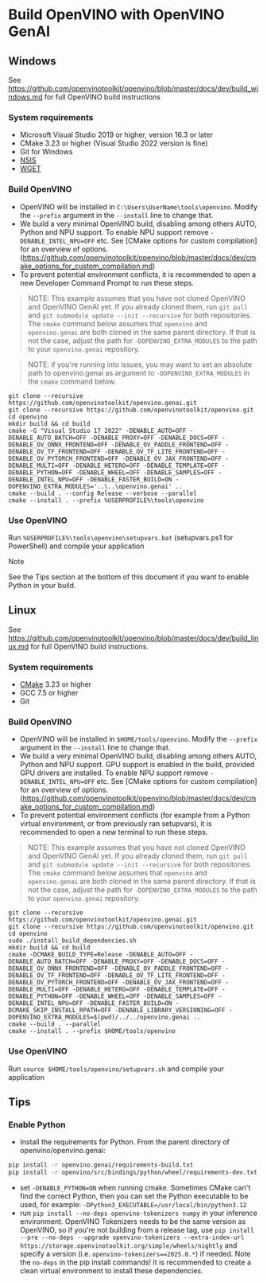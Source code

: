 # Build OpenVINO with OpenVINO GenAI

## Windows

See https://github.com/openvinotoolkit/openvino/blob/master/docs/dev/build_windows.md for full OpenVINO build instructions

### System requirements

- Microsoft Visual Studio 2019 or higher, version 16.3 or later
- CMake 3.23 or higher (Visual Studio 2022 version is fine)
- Git for Windows
- [NSIS](https://nsis.sourceforge.io)
- [WGET](https://eternallybored.org/misc/wget/)

### Build OpenVINO

- OpenVINO will be installed in `C:\Users\UserName\tools\openvino`. Modify the `--prefix` argument in the `--install` line to change that.
- We build a very minimal OpenVINO build, disabling among others AUTO, Python and NPU support. To enable NPU support remove `-DENABLE_INTEL_NPU=OFF` etc. See [CMake options for custom compilation] for an overview of options. (https://github.com/openvinotoolkit/openvino/blob/master/docs/dev/cmake_options_for_custom_compilation.md)
- To prevent potential environment conflicts, it is recommended to open a new Developer Command Prompt to run these steps.

> NOTE: This example assumes that you have not cloned OpenVINO and OpenVINO GenAI yet. If you already cloned them, run `git pull` and `git submodule update --init --recursive` for both repositories. The `cmake` command below assumes that `openvino` and `openvino.genai` are both cloned in the same parent directory. If that is not the case, adjust the path for `-DOPENVINO_EXTRA_MODULES` to the path to your `openvino.genai` repository.

> NOTE: if you're running into issues, you may want to set an absolute path to openvino.genai as argument to `-DOPENVINO_EXTRA_MODULES` in the `cmake` command below.

```shell
git clone --recursive https://github.com/openvinotoolkit/openvino.genai.git
git clone --recursive https://github.com/openvinotoolkit/openvino.git
cd openvino
mkdir build && cd build
cmake -G "Visual Studio 17 2022" -DENABLE_AUTO=OFF -DENABLE_AUTO_BATCH=OFF -DENABLE_PROXY=OFF -DENABLE_DOCS=OFF -DENABLE_OV_ONNX_FRONTEND=OFF -DENABLE_OV_PADDLE_FRONTEND=OFF -DENABLE_OV_TF_FRONTEND=OFF -DENABLE_OV_TF_LITE_FRONTEND=OFF -DENABLE_OV_PYTORCH_FRONTEND=OFF -DENABLE_OV_JAX_FRONTEND=OFF -DENABLE_MULTI=OFF -DENABLE_HETERO=OFF -DENABLE_TEMPLATE=OFF -DENABLE_PYTHON=OFF -DENABLE_WHEEL=OFF -DENABLE_SAMPLES=OFF -DENABLE_INTEL_NPU=OFF -DENABLE_FASTER_BUILD=ON -DOPENVINO_EXTRA_MODULES='..\..\openvino.genai' ..
cmake --build . --config Release --verbose --parallel
cmake --install . --prefix %USERPROFILE%\tools\openvino
```

### Use OpenVINO

Run `%USERPROFILE%\tools\openvino\setupvars.bat` (setupvars.ps1 for PowerShell) and compile your application

> [!NOTE]
> See the Tips section at the bottom of this document if you want to enable Python in your build.

## Linux

See https://github.com/openvinotoolkit/openvino/blob/master/docs/dev/build_linux.md for full OpenVINO build instructions.

### System requirements

- [CMake](https://cmake.org/download/) 3.23 or higher
- GCC 7.5 or higher
- Git

### Build OpenVINO

- OpenVINO will be installed in `$HOME/tools/openvino`. Modify the `--prefix` argument in the `--install` line to change that.
- We build a very minimal OpenVINO build, disabling among others AUTO, Python and NPU support. GPU support is enabled in the build, provided GPU drivers are installed. To enable NPU support remove `-DENABLE_INTEL_NPU=OFF` etc. See [CMake options for custom compilation] for an overview of options. (https://github.com/openvinotoolkit/openvino/blob/master/docs/dev/cmake_options_for_custom_compilation.md)
- To prevent potential environment conflicts (for example from a Python virtual environment, or from previously ran setupvars), it is recommended to open a new terminal to run these steps.

> NOTE: This example assumes that you have not cloned OpenVINO and OpenVINO GenAI yet. If you already cloned them, run `git pull` and `git submodule update --init --recursive` for both repositories. The `cmake` command below assumes that `openvino` and `openvino.genai` are both cloned in the same parent directory. If that is not the case, adjust the path for `-DOPENVINO_EXTRA_MODULES` to the path to your `openvino.genai` repository.

```shell
git clone --recursive https://github.com/openvinotoolkit/openvino.genai.git
git clone --recursive https://github.com/openvinotoolkit/openvino.git
cd openvino
sudo ./install_build_dependencies.sh
mkdir build && cd build
cmake -DCMAKE_BUILD_TYPE=Release -DENABLE_AUTO=OFF -DENABLE_AUTO_BATCH=OFF -DENABLE_PROXY=OFF -DENABLE_DOCS=OFF -DENABLE_OV_ONNX_FRONTEND=OFF -DENABLE_OV_PADDLE_FRONTEND=OFF -DENABLE_OV_TF_FRONTEND=OFF -DENABLE_OV_TF_LITE_FRONTEND=OFF -DENABLE_OV_PYTORCH_FRONTEND=OFF -DENABLE_OV_JAX_FRONTEND=OFF -DENABLE_MULTI=OFF -DENABLE_HETERO=OFF -DENABLE_TEMPLATE=OFF -DENABLE_PYTHON=OFF -DENABLE_WHEEL=OFF -DENABLE_SAMPLES=OFF -DENABLE_INTEL_NPU=OFF -DENABLE_FASTER_BUILD=ON -DCMAKE_SKIP_INSTALL_RPATH=OFF -DENABLE_LIBRARY_VERSIONING=OFF -DOPENVINO_EXTRA_MODULES=$(pwd)/../../openvino.genai ..
cmake --build . --parallel
cmake --install . --prefix $HOME/tools/openvino
```

### Use OpenVINO 

Run `source $HOME/tools/openvino/setupvars.sh` and compile your application

## Tips

### Enable Python

- Install the requirements for Python. From the parent directory of openvino/openvino.genai:

```sh
pip install -r openvino.genai/requirements-build.txt
pip install -r openvino/src/bindings/python/wheel/requirements-dev.txt
```

-  set `-DENABLE_PYTHON=ON` when running cmake. Sometimes CMake can't find the correct Python, then you can set the Python executable to be used, for example: `-DPython3_EXECUTABLE=/usr/local/bin/python3.12` 
- run `pip install --no-deps openvino-tokenizers numpy` in your inference environment. OpenVINO Tokenizers needs to be the same version as OpenVINO, so if you're not building from a release tag, use `pip install --pre --no-deps --upgrade openvino-tokenizers --extra-index-url https://storage.openvinotoolkit.org/simple/wheels/nightly` and specify a version (i.e. `openvino-tokenizers==2025.0.*`) if needed. Note the `no-deps` in the pip install commands! It is recommended to create a clean virtual environment to install these dependencies.
